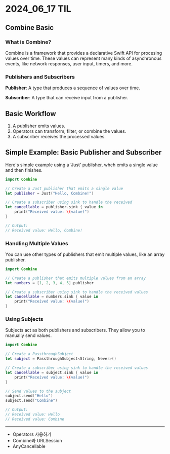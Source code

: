 # 2024_06_17 TIL

## Combine Basic

### What is Combine?

Combine is a framework that provides a declarative Swift API for procesing values over time. These values can represent many kinds of asynchronous events, like network responses, user input, timers, and more.

### Publishers and Subscribers

**Publisher**: A type that produces a sequence of values over time.

**Subscriber**: A type that can receive input from a publisher.

## Basic Workflow
1. A publisher emits values.
2. Operators can transform, filter, or combine the values.
3. A subscriber receives the processed values.

## Simple Example: Basic Publisher and Subscriber

Here's simple example using a 'Just' publisher, whch emits a single value and then finishes.


```swift
import Combine

// Create a Just publisher that emits a single value
let publisher = Just("Hello, Combine!")

// Create a subscriber using sink to handle the received
let cancellable = publisher.sink { value in
    print("Received value: \(value)")
}

// Output:
// Received value: Hello, Combine!
```

### Handling Multiple Values

You can use other types of publishers that emit multiple values, like an array publisher.

```swift
import Combine

// Create a publisher that emits multiple values from an array
let numbers = [1, 2, 3, 4, 5].publisher

// Create a subscriber using sink to handle the received values
let cancellable = numbers.sink { value in
    print("Received value: \(value)")
}
```

### Using Subjects
Subjects act as both publishers and subscribers. They allow you to manually send values.

```swift
import Combine

// Create a PassthroughSubject
let subject = PassthroughSubject<String, Never>()

// Create a subscriber using sink to handle the received values
let cancellable = subject.sink { value in
    print("Received value: \(value)")
}

// Send values to the subject
subject.send("Hello")
subject.send("Combine")

// Output:
// Received value: Hello
// Received value: Combine
```



---

- Operators 사용하기
- Combine과 URLSession
- AnyCancellable


